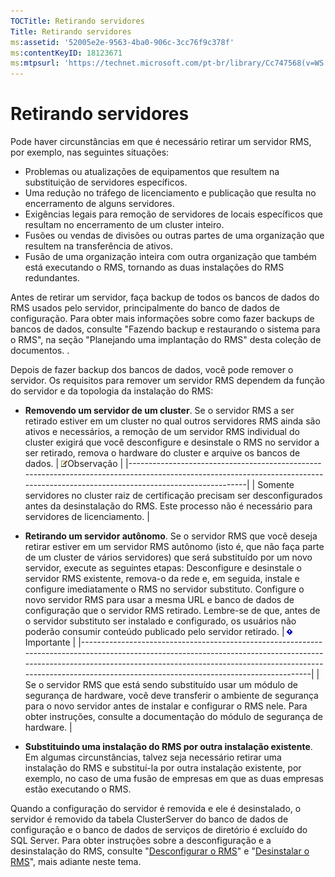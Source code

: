 ```yaml
---
TOCTitle: Retirando servidores
Title: Retirando servidores
ms:assetid: '52005e2e-9563-4ba0-906c-3cc76f9c378f'
ms:contentKeyID: 18123671
ms:mtpsurl: 'https://technet.microsoft.com/pt-br/library/Cc747568(v=WS.10)'
---
```


Retirando servidores
====================

Pode haver circunstâncias em que é necessário retirar um servidor RMS, por exemplo, nas seguintes situações:

-   Problemas ou atualizações de equipamentos que resultem na substituição de servidores específicos.
-   Uma redução no tráfego de licenciamento e publicação que resulta no encerramento de alguns servidores.
-   Exigências legais para remoção de servidores de locais específicos que resultam no encerramento de um cluster inteiro.
-   Fusões ou vendas de divisões ou outras partes de uma organização que resultem na transferência de ativos.
-   Fusão de uma organização inteira com outra organização que também está executando o RMS, tornando as duas instalações do RMS redundantes.

Antes de retirar um servidor, faça backup de todos os bancos de dados do RMS usados pelo servidor, principalmente do banco de dados de configuração. Para obter mais informações sobre como fazer backups de bancos de dados, consulte "Fazendo backup e restaurando o sistema para o RMS", na seção "Planejando uma implantação do RMS" desta coleção de documentos. .

Depois de fazer backup dos bancos de dados, você pode remover o servidor. Os requisitos para remover um servidor RMS dependem da função do servidor e da topologia da instalação do RMS:

-   **Removendo um servidor de um cluster**. Se o servidor RMS a ser retirado estiver em um cluster no qual outros servidores RMS ainda são ativos e necessários, a remoção de um servidor RMS individual do cluster exigirá que você desconfigure e desinstale o RMS no servidor a ser retirado, remova o hardware do cluster e arquive os bancos de dados.
    | ![](images/Cc747568.note(WS.10).gif)Observação                                                                                                     |
    |---------------------------------------------------------------------------------------------------------------------------------------------------------------------------------|
    | Somente servidores no cluster raiz de certificação precisam ser desconfigurados antes da desinstalação do RMS. Este processo não é necessário para servidores de licenciamento. |

-   **Retirando um servidor autônomo**. Se o servidor RMS que você deseja retirar estiver em um servidor RMS autônomo (isto é, que não faça parte de um cluster de vários servidores) que será substituído por um novo servidor, execute as seguintes etapas: Desconfigure e desinstale o servidor RMS existente, remova-o da rede e, em seguida, instale e configure imediatamente o RMS no servidor substituto. Configure o novo servidor RMS para usar a mesma URL e banco de dados de configuração que o servidor RMS retirado. Lembre-se de que, antes de o servidor substituto ser instalado e configurado, os usuários não poderão consumir conteúdo publicado pelo servidor retirado.
    | ![](images/Cc747568.Important(WS.10).gif)Importante                                                                                                                                                                                                      |
    |---------------------------------------------------------------------------------------------------------------------------------------------------------------------------------------------------------------------------------------------------------------------------------------|
    | Se o servidor RMS que está sendo substituído usar um módulo de segurança de hardware, você deve transferir o ambiente de segurança para o novo servidor antes de instalar e configurar o RMS nele. Para obter instruções, consulte a documentação do módulo de segurança de hardware. |

-   **Substituindo uma instalação do RMS por outra instalação existente**. Em algumas circunstâncias, talvez seja necessário retirar uma instalação do RMS e substituí-la por outra instalação existente, por exemplo, no caso de uma fusão de empresas em que as duas empresas estão executando o RMS.

Quando a configuração do servidor é removida e ele é desinstalado, o servidor é removido da tabela ClusterServer do banco de dados de configuração e o banco de dados de serviços de diretório é excluído do SQL Server. Para obter instruções sobre a desconfiguração e a desinstalação do RMS, consulte "[Desconfigurar o RMS](https://technet.microsoft.com/9fa63daa-5fb9-4afd-8371-b38248619857)" e "[Desinstalar o RMS](https://technet.microsoft.com/885e3b4f-ea32-466f-9f7f-d8440b0f7c28)", mais adiante neste tema.
